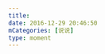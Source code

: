 ```yaml
---
title: 
date: 2016-12-29 20:46:50
mCategories: [说说]
type: moment
---
```


<div id="pics-20161229204650"></div>

<script src="/lib/moment/pics.js"></script>
<script>
var data = [
    {"link": "2016-12-29_000000.jpeg", "type": "shuoshuo"}
];
picsRender(data, "pics-20161229204650");
</script>
